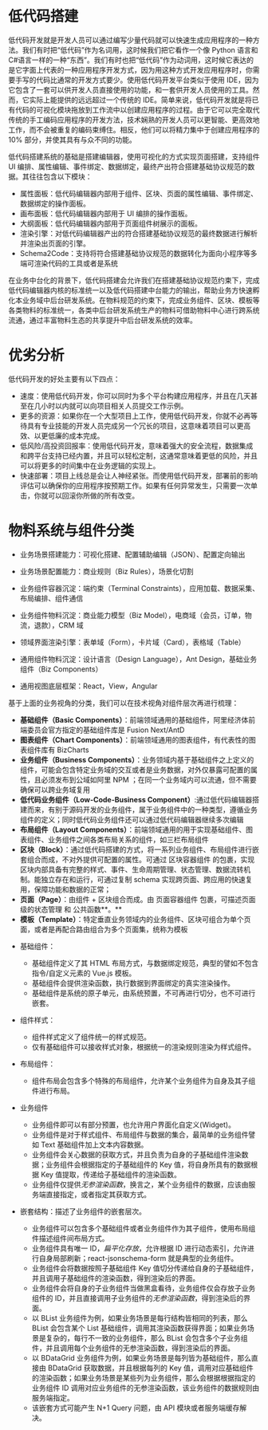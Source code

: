 # 低代码搭建

低代码开发就是开发人员可以通过编写少量代码就可以快速生成应用程序的一种方法。我们有时把“低代码”作为名词用，这时候我们把它看作一个像 Python 语言和 C#语言一样的一种“东西”。我们有时也把“低代码”作为动词用，这时候它表达的是它字面上代表的一种应用程序开发方式，因为用这种方式开发应用程序时，你需要手写的代码比通常的开发方式要少。使用低代码开发平台类似于使用 IDE，因为它包含了一套可以供开发人员直接使用的功能，和一套供开发人员使用的工具。然而，它实际上能提供的远远超过一个传统的 IDE。简单来说，低代码开发就是将已有代码的可视化模块拖放到工作流中以创建应用程序的过程。由于它可以完全取代传统的手工编码应用程序的开发方法，技术娴熟的开发人员可以更智能、更高效地工作，而不会被重复的编码束缚住。相反，他们可以将精力集中于创建应用程序的 10% 部分，并使其具有与众不同的功能。

低代码搭建系统的基础是搭建编辑器，使用可视化的方式实现页面搭建，支持组件 UI 编排、属性编辑、事件绑定、数据绑定，最终产出符合搭建基础协议规范的数据。其往往包含以下模块：

- 属性面板：低代码编辑器内部用于组件、区块、页面的属性编辑、事件绑定、数据绑定的操作面板。
- 画布面板：低代码编辑器内部用于 UI 编排的操作面板。
- 大纲面板：低代码编辑器内部用于页面组件树展示的面板。
- 渲染引擎：对低代码编辑器产出的符合搭建基础协议规范的最终数据进行解析并渲染出页面的引擎。
- Schema2Code：支持将符合搭建基础协议规范的数据转化为面向小程序等多端可渲染代码的工具或者是系统

在业务中台化的背景下，低代码搭建会允许我们在搭建基础协议规范约束下，完成低代码编辑器内核的标准统一以及低代码搭建中台能力的输出，帮助业务方快速孵化本业务域中后台研发系统。在物料规范的约束下，完成业务组件、区块、模板等各类物料的标准统一，各类中后台研发系统生产的物料可借助物料中心进行跨系统流通，通过丰富物料生态的共享提升中后台研发系统的效率。

# 优劣分析

低代码开发的好处主要有以下四点：

- 速度：使用低代码开发，你可以同时为多个平台构建应用程序，并且在几天甚至在几小时以内就可以向项目相关人员提交工作示例。
- 更多的资源：如果你在一个大型项目上工作，使用低代码开发，你就不必再等待具有专业技能的开发人员完成另一个冗长的项目，这意味着项目可以更高效、以更低廉的成本完成。
- 低风险/高投资回报率：使用低代码开发，意味着强大的安全流程，数据集成和跨平台支持已经内置，并且可以轻松定制，这通常意味着更低的风险，并且可以将更多的时间集中在业务逻辑的实现上。
- 快速部署：项目上线总是会让人神经紧张。而使用低代码开发，部署前的影响评估可以确保你的应用程序按预期工作。如果有任何异常发生，只需要一次单击，你就可以回滚你所做的所有改变。

# 物料系统与组件分类

- 业务场景搭建能力：可视化搭建、配置辅助编辑（JSON）、配置定向输出

- 业务场景配置能力：商业规则（Biz Rules），场景化切割

- 业务组件容器沉淀：端约束（Terminal Constraints），应用加载、数据采集、布局编排、组件通信

- 业务组件物料沉淀：商业能力模型（Biz Model），电商域（会员，订单，物流，退款），CRM 域

- 领域界面渲染引擎：表单域（Form），卡片域（Card），表格域（Table）

- 通用组件物料沉淀：设计语言（Design Language），Ant Design，基础业务组件（Biz Components）

- 通用视图底层框架：React，View，Angular

基于上面的业务视角的分类，我们可以在技术视角对组件层次再进行梳理：

- **基础组件（Basic Components）**：前端领域通用的基础组件，阿里经济体前端委员会官方指定的基础组件库是 Fusion Next/AntD
- **图表组件（Chart Components）**：前端领域通用的图表组件，有代表性的图表组件库有 BizCharts
- **业务组件（Business Components）**：业务领域内基于基础组件之上定义的组件，可能会包含特定业务域的交互或者是业务数据，对外仅暴露可配置的属性，且必须发布到公域如阿里 NPM ；在同一个业务域内可以流通，但不需要确保可以跨业务域复用
- **低代码业务组件（Low-Code-Business Component）**:通过低代码编辑器搭建而来，有别于源码开发的业务组件，属于业务组件中的一种类型，遵循业务组件的定义；同时低代码业务组件还可以通过低代码编辑器继续多次编辑
- **布局组件（Layout Components）**：前端领域通用的用于实现基础组件、图表组件、业务组件之间各类布局关系的组件，如三栏布局组件
- **区块（Block）**：通过低代码搭建的方式，将一系列业务组件、布局组件进行嵌套组合而成，不对外提供可配置的属性。可通过 区块容器组件 的包裹，实现区块内部具备有完整的样式、事件、生命周期管理、状态管理、数据流转机制。能独立存在和运行，可通过复制 schema 实现跨页面、跨应用的快速复用，保障功能和数据的正常；
- **页面（Page）**：由组件 + 区块组合而成。由 页面容器组件 包裹，可描述页面级的状态管理 和 公共函数**。**
- **模板（Template）**：特定垂直业务领域内的业务组件、区块可组合为单个页面，或者是再配合路由组合为多个页面集，统称为模板

* 基础组件：

  - 基础组件定义了其 HTML 布局方式，与数据绑定规范，典型的譬如不包含指令/自定义元素的 Vue.js 模板。
  - 基础组件会提供渲染函数，执行数据到界面绑定的真实渲染操作。
  - 基础组件是系统的原子单元，由系统预置，不可再进行切分，也不可进行嵌套。

* 组件样式：

  - 组件样式定义了组件统一的样式规范。
  - 仅有基础组件可以接收样式对象，根据统一的渲染规则渲染为样式组件。

* 布局组件：

  - 组件布局会包含多个特殊的布局组件，允许某个业务组件为自身及其子组件进行布局。

* 业务组件

  - 业务组件即可以有部分预置，也允许用户界面化自定义(Widget)。
  - 业务组件是对于样式组件、布局组件与数据的集合，最简单的业务组件譬如 Text 基础组件加上文本内容数据。
  - 业务组件会关心数据的获取方式，并且负责为自身的子基础组件渲染数据；业务组件会根据指定的子基础组件的 Key 值，将自身所具有的数据根据 Key 值提取，传递给子基础组件的渲染函数。
  - 业务组件仅提供*无参渲染函数*，换言之，某个业务组件的数据，应该由服务端直接指定，或者指定其获取方式。

* 嵌套结构：描述了业务组件的嵌套层次。
  - 业务组件可以包含多个基础组件或者业务组件作为其子组件，使用布局组件描述组件间布局方式。
  - 业务组件具有唯一 ID，_扁平化存放_，允许根据 ID 进行动态索引，允许进行自身局部刷新；react-jsonschema-form 就是典型的业务组件。
  - 业务组件会将数据按照子基础组件 Key 值切分传递给自身的子基础组件，并且调用子基础组件的渲染函数，得到渲染后的界面。
  - 业务组件会将自身的子业务组件当做黑盒看待，业务组件仅会存放子业务组件的 ID，并且直接调用子业务组件的*无参渲染函数*，得到渲染后的界面。
  - 以 BList 业务组件为例，如果业务场景是每行结构皆相同的列表，那么 BList 会包含某个 List 基础组件，调用其渲染函数获得界面；如果业务场景是复杂的，每行不一致的业务组件，那么 BList 会包含多个子业务组件，并且调用每个业务组件的无参渲染函数，得到渲染后的界面。
  - 以 BDataGrid 业务组件为例，如果业务场景是每列皆为基础组件，那么直接由 BDataGrid 获取数据，并且根据每列的 Key 值，调用对应基础组件的渲染函数；如果业务场景是某些列为业务组件，那么会根据根据指定的业务组件 ID 调用对应业务组件的无参渲染函数，该业务组件的数据规则由服务端指定。
  - 该嵌套方式可能产生 N+1 Query 问题，由 API 模块或者服务端缓存解决。
